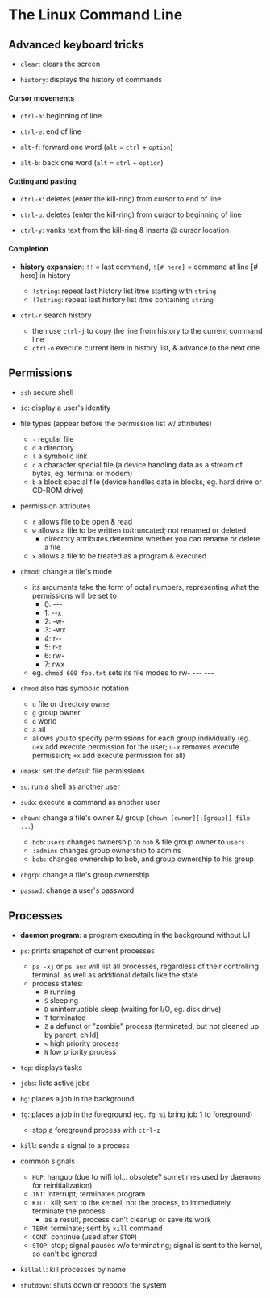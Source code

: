 # The Linux Command Line

## Advanced keyboard tricks

* `clear`: clears the screen

* `history`: displays the history of commands

#### Cursor movements

* `ctrl-a`: beginning of line

* `ctrl-e`: end of line

* `alt-f`: forward one word (`alt` = `ctrl` + `option`)

* `alt-b`: back one word (`alt` = `ctrl` + `option`)

#### Cutting and pasting

* `ctrl-k`: deletes (enter the kill-ring) from cursor to end of line

* `ctrl-u`: deletes (enter the kill-ring) from cursor to beginning of line

* `ctrl-y`: yanks text from the kill-ring & inserts @ cursor location

#### Completion

* __history expansion__: `!!` = last command, `![# here]` = command at line [# here] in history
  * `!string`: repeat last history list itme starting with `string`
  * `!?string`: repeat last history list itme containing `string`

* `ctrl-r` search history
  - then use `ctrl-j` to copy the line from history to the current command line
  - `ctrl-o` execute current item in history list, & advance to the next one

## Permissions

* `ssh` secure shell

* `id`: display a user's identity

* file types (appear before the permission list w/ attributes)
  - `-` regular file
  - `d` a directory
  - `l` a symbolic link
  - `c` a character special file (a device handling data as a stream of bytes, eg. terminal or modem)
  - `b` a block special file (device handles data in blocks, eg. hard drive or CD-ROM drive)

* permission attributes
  - `r` allows file to be open & read
  - `w` allows a file to be written to/truncated; not renamed or deleted
    - directory attributes determine whether you can rename or delete a file
  - `x` allows a file to be treated as a program & executed

* `chmod`: change a file's mode
  - its arguments take the form of octal numbers, representing what the permissions will be set to
    + 0: ---
    + 1: --x
    + 2: -w-
    + 3: -wx
    + 4: r--
    + 5: r-x
    + 6: rw-
    + 7:  rwx
  - eg. `chmod 600 foo.txt` sets its file modes to rw- --- ---

* `chmod` also has symbolic notation
  - `u` file or directory owner
  - `g` group owner
  - `o` world
  - `a` all
  - allows you to specify permissions for each group individually (eg. `u+x` add execute permission for the user; `u-x` removes execute permission; `+x` add execute permission for all)

* `umask`: set the default file permissions

* `su`: run a shell as another user

* `sudo`: execute a command as another user

* `chown`: change a file's owner &/ group (`chown [owner][:[group]] file ...`)
  * `bob:users` changes ownership to `bob` & file group owner to `users`
  * `:admins` changes group ownership to admins
  * `bob:` changes ownership to bob, and group ownership to his group

* `chgrp`: change a file's group ownership

* `passwd`: change a user's password

## Processes

* __daemon program__: a program executing in the background without UI

* `ps`: prints snapshot of current processes
  - `ps -xj` or `ps aux` will list all processes, regardless of their controlling terminal, as well as additional details like the state
  - process states:
    + `R` running
    + `S` sleeping
    + `D` uninterruptible sleep (waiting for I/O, eg. disk drive)
    + `T` terminated
    + `Z` a defunct or "zombie" process (terminated, but not cleaned up by parent, child)
    + `<` high priority process
    + `N` low priority process

* `top`: displays tasks

* `jobs`: lists active jobs

* `bg`: places a job in the background

* `fg`: places a job in the foreground (eg. `fg %1` bring job 1 to foreground)
  - stop a foreground process with `ctrl-z`

* `kill`: sends a signal to a process

* common signals
  - `HUP`: hangup (due to wifi lol... obsolete? sometimes used by daemons for reinitialization)
  - `INT`: interrupt; terminates program
  - `KILL`: kill; sent to the kernel, not the process, to immediately terminate the process
    - as a result, process can't cleanup or save its work
  - `TERM`: terminate; sent  by  `kill` command
  - `CONT`: continue (used after `STOP`)
  - `STOP`: stop; signal pauses w/o terminating; signal is sent to the kernel, so can't be ignored

* `killall`: kill processes by name

* `shutdown`: shuts down or reboots the system
